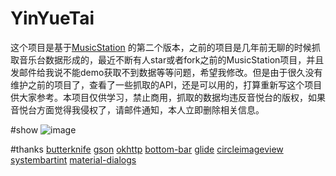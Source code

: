 # YinYueTai
这个项目是基于[MusicStation](https://github.com/babylikebird/MusicStation)
的第二个版本，之前的项目是几年前无聊的时候抓取音乐台数据形成的，最近不断有人star或者fork之前的MusicStation项目，并且发邮件给我说不能demo获取不到数据等等问题，希望我修改。但是由于很久没有维护之前的项目了，查看了一些抓取的API，还是可以用的，打算重新写这个项目供大家参考。本项目仅供学习，禁止商用，抓取的数据均违反音悦台的版权，如果音悦台方面觉得我侵权了，请邮件通知，本人立即删除相关信息。

#show
![image](https://github.com/babylikebird/YinYueTai/blob/master/yinyuetai.gif)

#thanks
[butterknife](https://github.com/JakeWharton/butterknife)
[gson](https://github.com/google/gson)
[okhttp](https://github.com/square/okhttp)
[bottom-bar](https://github.com/roughike/BottomBar)
[glide](https://github.com/bumptech/glide)
[circleimageview](https://github.com/hdodenhof/CircleImageView)
[systembartint](https://github.com/jgilfelt/SystemBarTint)
[material-dialogs](https://github.com/afollestad/material-dialogs)
